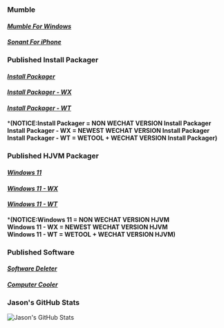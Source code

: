 ### **Mumble**
#### [**_Mumble For Windows_**](https://Znzxjjbt0513.github.io/Mumble/Windows/)
#### [**_Sonant For iPhone_**](https://Znzxjjbt0513.github.io/Mumble/iPhone/)
### **Published Install Packager**
#### [**_Install Packager_**](https://Znzxjjbt0513.github.io/Install%20Packager/1.0/Install%20Packager/)
#### [**_Install Packager - WX_**](https://Znzxjjbt0513.github.io/Install%20Packager/1.0/Install%20Packager%20-%20WX/)
#### [**_Install Packager - WT_**](https://Znzxjjbt0513.github.io/Install%20Packager/1.0/Install%20Packager%20-%20WT/)   
***(NOTICE:Install Packager = NON WECHAT VERSION Install Packager   
Install Packager - WX = NEWEST WECHAT VERSION Install Packager   
Install Packager - WT = WETOOL + WECHAT VERSION Install Packager)**
### **Published HJVM Packager**
#### [**_Windows 11_**](https://Znzxjjbt0513.github.io/HJVM/Windows%2011)
#### [**_Windows 11 - WX_**](https://Znzxjjbt0513.github.io/HJVM/Windows%2011WX)
#### [**_Windows 11 - WT_**](https://Znzxjjbt0513.github.io/HJVM/Windows%2011WT)   
***(NOTICE:Windows 11 = NON WECHAT VERSION HJVM   
Windows 11 - WX = NEWEST WECHAT VERSION HJVM   
Windows 11 - WT = WETOOL + WECHAT VERSION HJVM)**   
### **Published Software**
#### [**_Software Deleter_**](https://Znzxjjbt0513.github.io/Software%20Deleter)
#### [**_Computer Cooler_**](https://Znzxjjbt0513.github.io/Computer%20Cooler)
### **Jason's GitHub Stats**
![Jason's GitHub Stats](https://github-readme-stats.vercel.app/api?username=znzxjjbt0513&show_icons=true&theme=default)
